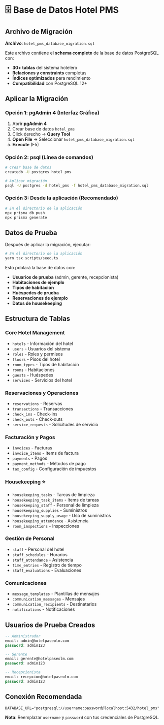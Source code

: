 
# 🗄️ Base de Datos Hotel PMS

## Archivo de Migración

**Archivo**: `hotel_pms_database_migration.sql`

Este archivo contiene el **schema completo** de la base de datos PostgreSQL con:
- **30+ tablas** del sistema hotelero
- **Relaciones y constraints** completas
- **Índices optimizados** para rendimiento
- **Compatibilidad** con PostgreSQL 12+

## Aplicar la Migración

### Opción 1: pgAdmin 4 (Interfaz Gráfica)
1. Abrir **pgAdmin 4**
2. Crear base de datos `hotel_pms`
3. Click derecho → **Query Tool**
4. **Open File** → Seleccionar `hotel_pms_database_migration.sql`
5. **Execute** (F5)

### Opción 2: psql (Línea de comandos)
```bash
# Crear base de datos
createdb -U postgres hotel_pms

# Aplicar migración
psql -U postgres -d hotel_pms -f hotel_pms_database_migration.sql
```

### Opción 3: Desde la aplicación (Recomendado)
```bash
# En el directorio de la aplicación
npx prisma db push
npx prisma generate
```

## Datos de Prueba

Después de aplicar la migración, ejecutar:
```bash
# En el directorio de la aplicación
yarn tsx scripts/seed.ts
```

Esto poblará la base de datos con:
- **Usuarios de prueba** (admin, gerente, recepcionista)
- **Habitaciones de ejemplo**
- **Tipos de habitación**
- **Huéspedes de prueba**
- **Reservaciones de ejemplo**
- **Datos de housekeeping**

## Estructura de Tablas

### **Core Hotel Management**
- `hotels` - Información del hotel
- `users` - Usuarios del sistema
- `roles` - Roles y permisos
- `floors` - Pisos del hotel
- `room_types` - Tipos de habitación
- `rooms` - Habitaciones
- `guests` - Huéspedes
- `services` - Servicios del hotel

### **Reservaciones y Operaciones**
- `reservations` - Reservas
- `transactions` - Transacciones
- `check_ins` - Check-ins
- `check_outs` - Check-outs
- `service_requests` - Solicitudes de servicio

### **Facturación y Pagos**
- `invoices` - Facturas
- `invoice_items` - Items de factura
- `payments` - Pagos
- `payment_methods` - Métodos de pago
- `tax_config` - Configuración de impuestos

### **Housekeeping** ⭐
- `housekeeping_tasks` - Tareas de limpieza
- `housekeeping_task_items` - Items de tareas
- `housekeeping_staff` - Personal de limpieza
- `housekeeping_supplies` - Suministros
- `housekeeping_supply_usage` - Uso de suministros
- `housekeeping_attendance` - Asistencia
- `room_inspections` - Inspecciones

### **Gestión de Personal**
- `staff` - Personal del hotel
- `staff_schedules` - Horarios
- `staff_attendance` - Asistencia
- `time_entries` - Registro de tiempo
- `staff_evaluations` - Evaluaciones

### **Comunicaciones**
- `message_templates` - Plantillas de mensajes
- `communication_messages` - Mensajes
- `communication_recipients` - Destinatarios
- `notifications` - Notificaciones

## Usuarios de Prueba Creados

```sql
-- Administrador
email: admin@hotelpaseolm.com
password: admin123

-- Gerente  
email: gerente@hotelpaseolm.com
password: admin123

-- Recepcionista
email: recepcion@hotelpaseolm.com
password: admin123
```

## Conexión Recomendada

```env
DATABASE_URL="postgresql://username:password@localhost:5432/hotel_pms"
```

**Nota**: Reemplazar `username` y `password` con tus credenciales de PostgreSQL.
